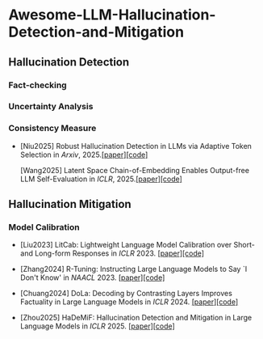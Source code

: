 # Awesome-LLM-Hallucination-Detection-and-Mitigation




## Hallucination Detection 

### Fact-checking 

### Uncertainty Analysis 

### Consistency Measure 

- [Niu2025] Robust Hallucination Detection in LLMs via Adaptive Token Selection in *Arxiv*, 2025.[\[paper\]](https://arxiv.org/abs/2504.07863)[\[code\]]()

  [Wang2025]  Latent Space Chain-of-Embedding Enables Output-free LLM Self-Evaluation in *ICLR*, 2025.[\[paper\]](https://arxiv.org/abs/2410.13640)[\[code\]](https://github.com/Alsace08/Chain-of-Embedding) 

## Hallucination Mitigation 

### Model Calibration 

- [Liu2023] LitCab: Lightweight Language Model Calibration over Short- and Long-form Responses in *ICLR* 2023.  [\[paper\]](https://arxiv.org/abs/2310.19208)[\[code\]](https://github.com/launchnlp/LitCab)

- [Zhang2024] R-Tuning: Instructing Large Language Models to Say `I Don't Know' in *NAACL* 2023.  [\[paper\]](https://arxiv.org/abs/2311.09677)[\[code\]](https://github.com/shizhediao/R-Tuning)

- [Chuang2024] DoLa: Decoding by Contrasting Layers Improves Factuality in Large Language Models in *ICLR* 2024. [\[paper\]](https://arxiv.org/abs/2309.03883)[\[code\]](https://github.com/voidism/DoLa)

- [Zhou2025] HaDeMiF: Hallucination Detection and Mitigation in Large Language Models in *ICLR* 2025. [\[paper\]](https://openreview.net/pdf?id=VwOYxPScxB)[\[code\]]()
